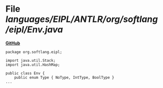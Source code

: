 # File _languages/EIPL/ANTLR/org/softlang/eipl/Env.java_
**[GitHub](https://github.com/softlang/yas/blob/master/languages/EIPL/ANTLR/org/softlang/eipl/Env.java)**
```
package org.softlang.eipl;

import java.util.Stack;
import java.util.HashMap;

public class Env {
	public enum Type { NoType, IntType, BoolType }
...
```
